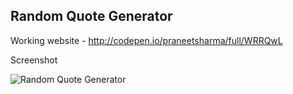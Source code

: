 ## Random Quote Generator

Working website - http://codepen.io/praneetsharma/full/WRRQwL

Screenshot

![Random Quote Generator](https://github.com/praneetsharma/screenshot.PNG)

